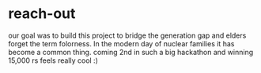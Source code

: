 # reach-out
our goal was to build this project to bridge the generation gap and elders forget the term folorness. In the modern day of nuclear families it has become a common thing.
coming 2nd in such a big hackathon and winning 15,000 rs feels really cool :) 
